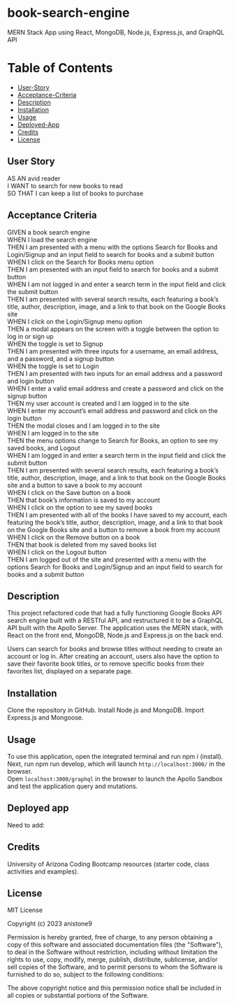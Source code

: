 # book-search-engine
MERN Stack App using React, MongoDB, Node.js, Express.js, and GraphQL API    

# Table of Contents   
- [User-Story](#user-story)   
- [Acceptance-Criteria](#acceptance-criteria)    
- [Description](#description)   
- [Installation](#installation)    
- [Usage](#usage)    
- [Deployed-App](#deployed-app)   
- [Credits](#credits)   
- [License](#license)   

## User Story  
AS AN avid reader    
I WANT to search for new books to read    
SO THAT I can keep a list of books to purchase     
  
## Acceptance Criteria    
GIVEN a book search engine    
WHEN I load the search engine    
THEN I am presented with a menu with the options Search for Books and Login/Signup and an input field to search for books and a submit button    
WHEN I click on the Search for Books menu option    
THEN I am presented with an input field to search for books and a submit button    
WHEN I am not logged in and enter a search term in the input field and click the submit button    
THEN I am presented with several search results, each featuring a book’s title, author, description, image, and a link to that book on the Google Books site    
WHEN I click on the Login/Signup menu option    
THEN a modal appears on the screen with a toggle between the option to log in or sign up   
WHEN the toggle is set to Signup   
THEN I am presented with three inputs for a username, an email address, and a password, and a signup button    
WHEN the toggle is set to Login   
THEN I am presented with two inputs for an email address and a password and login button    
WHEN I enter a valid email address and create a password and click on the signup button    
THEN my user account is created and I am logged in to the site   
WHEN I enter my account’s email address and password and click on the login button   
THEN the modal closes and I am logged in to the site   
WHEN I am logged in to the site    
THEN the menu options change to Search for Books, an option to see my saved books, and Logout    
WHEN I am logged in and enter a search term in the input field and click the submit button     
THEN I am presented with several search results, each featuring a book’s title, author, description, image, and a link to that book on the Google Books site and a button to save a book to my account    
WHEN I click on the Save button on a book    
THEN that book’s information is saved to my account    
WHEN I click on the option to see my saved books    
THEN I am presented with all of the books I have saved to my account, each featuring the book’s title, author, description, image, and a link to that book on the Google Books site and a button to remove a book from my account    
WHEN I click on the Remove button on a book    
THEN that book is deleted from my saved books list    
WHEN I click on the Logout button    
THEN I am logged out of the site and presented with a menu with the options Search for Books and Login/Signup and an input field to search for books and a submit button     

## Description     
This project refactored code that had a fully functioning Google Books API search engine built with a RESTful API, and restructured it to be a GraphQL API built with the Apollo Server. The application uses the MERN stack, with React on the front end, MongoDB, Node.js and Express.js on the back end.    

Users can search for books and browse titles without needing to create an account or log in. After creating an account, users also have the option to save their favorite book titles, or to remove specific books from their favorites list, displayed on a separate page.     

## Installation   
Clone the repository in GitHub. Install Node.js and MongoDB. Import Express.js and Mongoose.                 

## Usage    
To use this application, open the integrated terminal and run npm i (install).    
Next, run npm run develop, which will launch `http://localhost:3000/` in the browser.    
Open `localhost:3000/graphql` in the browser to launch the Apollo Sandbox and test the application query and mutations.             

## Deployed app   
Need to add:   

## Credits   
University of Arizona Coding Bootcamp resources (starter code, class activities and examples).    

## License  

MIT License   

Copyright (c) 2023 anistone9    

Permission is hereby granted, free of charge, to any person obtaining a copy
of this software and associated documentation files (the "Software"), to deal
in the Software without restriction, including without limitation the rights
to use, copy, modify, merge, publish, distribute, sublicense, and/or sell
copies of the Software, and to permit persons to whom the Software is
furnished to do so, subject to the following conditions:    

The above copyright notice and this permission notice shall be included in all
copies or substantial portions of the Software.   




